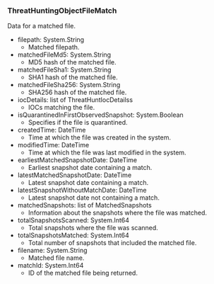### ThreatHuntingObjectFileMatch
Data for a matched file.

- filepath: System.String
  - Matched filepath.
- matchedFileMd5: System.String
  - MD5 hash of the matched file.
- matchedFileSha1: System.String
  - SHA1 hash of the matched file.
- matchedFileSha256: System.String
  - SHA256 hash of the matched file.
- iocDetails: list of ThreatHuntIocDetailss
  - IOCs matching the file.
- isQuarantinedInFirstObservedSnapshot: System.Boolean
  - Specifies if the file is quarantined.
- createdTime: DateTime
  - Time at which the file was created in the system.
- modifiedTime: DateTime
  - Time at which the file was last modified in the system.
- earliestMatchedSnapshotDate: DateTime
  - Earliest snapshot date containing a match.
- latestMatchedSnapshotDate: DateTime
  - Latest snapshot date containing a match.
- latestSnapshotWithoutMatchDate: DateTime
  - Latest snapshot date not containing a match.
- matchedSnapshots: list of MatchedSnapshots
  - Information about the snapshots where the file was matched.
- totalSnapshotsScanned: System.Int64
  - Total snapshots where the file was scanned.
- totalSnapshotsMatched: System.Int64
  - Total number of snapshots that included the matched file.
- filename: System.String
  - Matched file name.
- matchId: System.Int64
  - ID of the matched file being returned.
